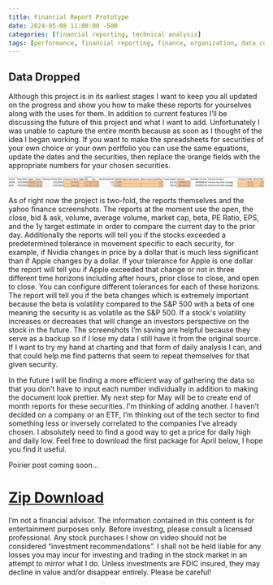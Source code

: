 ```yaml
---
title: Financial Report Prototype
date: 2024-05-08 11:00:00 -500
categories: [financial reporting, technical analysis]
tags: [performance, financial reporting, finance, organization, data collection, technical analysis,download]
---
```


## Data Dropped

Although this project is in its earliest stages I want to keep you all updated on the progress and show you how to make these reports for yourselves along with the uses for them. In addition to current features I’ll be discussing the future of this project and what I want to add. Unfortunately I was unable to capture the entire month because as soon as I thought of the idea I began working. If you want to make the spreadsheets for securities of your own choice or your own portfolio you can use the same equations, update the dates and the securities, then replace the orange fields with the appropriate numbers for your chosen securities.

![img-description](/assets/financialreportex05082024.png)

As of right now the project is two-fold, the reports themselves and the yahoo finance screenshots. The reports at the moment use the open, the close, bid & ask, volume, average volume, market cap, beta, PE Ratio, EPS, and the 1y target estimate in order to compare the current day to the prior day. Additionally the reports will tell you if the stocks exceeded a predetermined tolerance in movement specific to each security, for example, if Nvidia changes in price by a dollar that is much less significant than if Apple changes by a dollar. If your tolerance for Apple is one dollar the report will tell you if Apple exceeded that change or not in three different time horizons including after hours, prior close to close, and open to close. You can configure different tolerances for each of these horizons. The report will tell you if the beta changes which is extremely important because the beta is volatility compared to the S&P 500 with a beta of one meaning the security is as volatile as the S&P 500. If a stock's volatility increases or decreases that will change an investors perspective on the stock in the future. The screenshots I’m saving are helpful because they serve as a backup so if I lose my data I still have it from the original source. If I want to try my hand at charting and that form of daily analysis I can, and that could help me find patterns that seem to repeat themselves for that given security.

In the future I will be finding a more efficient way of gathering the data so that you don’t have to input each number individually in addition to making the document look prettier. My next step for May will be to create end of month reports for these securities. I'm thinking of adding another. I haven’t decided on a company or an ETF, I’m thinking out of the tech sector to find something less or inversely correlated to the companies I’ve already chosen. I absolutely need to find a good way to get a price for daily high and daily low. Feel free to download the first package for April below, I hope you find it useful.

Poirier post coming soon…

# [Zip Download](https://demoneyesshmoney.github.io/April2024PrototypeReportwithBackups.zip)

I’m not a financial advisor. The information contained in this content is for entertainment purposes only. Before investing, please consult a licensed professional. Any stock purchases I show on video should not be considered “investment recommendations”. I shall not be held liable for any losses you may incur for investing and trading in the stock market in an attempt to mirror what I do. Unless investments are FDIC insured, they may decline in value and/or disappear entirely. Please be careful!
